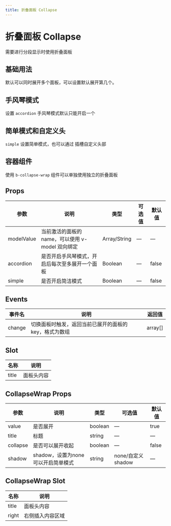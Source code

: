 ```yaml
---
title: 折叠面板 Collapse
---
```


<b-back-top></b-back-top>

# 折叠面板 Collapse

需要进行分段显示时使用折叠面板

## 基础用法

默认可以同时展开多个面板，可以设置默认展开第几个。

<preview path="./demo/Collapse/Basic.vue"></preview>

## 手风琴模式

设置 `accordion` 手风琴模式默认只能开启一个

<preview path="./demo/Collapse/Accordion.vue"></preview>

## 简单模式和自定义头

`simple` 设置简单模式，也可以通过 插槽自定义头部

<preview path="./demo/Collapse/Simple.vue"></preview>

## 容器组件

使用 `b-collapse-wrap` 组件可以单独使用独立的折叠面板

<preview path="./demo/Collapse/Wrap.vue"></preview>

## Props

| 参数       | 说明                                             | 类型         | 可选值 | 默认值 |
| ---------- | ------------------------------------------------ | ------------ | ------ | ------ |
| modelValue | 当前激活的面板的 name，可以使用 v-model 双向绑定 | Array/String | —      | —      |
| accordion  | 是否开启手风琴模式，开启后每次至多展开一个面板   | Boolean      | —      | false  |
| simple     | 是否开启简洁模式                                 | Boolean      | —      | false  |

## Events

| 事件名 | 说明                                                   | 返回值  |
| ------ | ------------------------------------------------------ | ------- |
| change | 切换面板时触发，返回当前已展开的面板的 key，格式为数组 | array[] |

## Slot

| 名称  | 说明       |
| ----- | ---------- |
| title | 面板头内容 |

## CollapseWrap Props

| 参数     | 说明                               | 类型    | 可选值            | 默认值 |
| -------- | ---------------------------------- | ------- | ----------------- | ------ |
| value    | 是否展开                           | boolean | —                 | true   |
| title    | 标题                               | string  | —                 | —      |
| collapse | 是否可以展开收起                   | boolean | —                 | false  |
| shadow   | shadow，设置为none可以开启简单模式 | string  | none/自定义shadow | —      |

## CollapseWrap Slot

| 名称  | 说明             |
| ----- | ---------------- |
| title | 面板头内容       |
| right | 右侧插入内容区域 |
